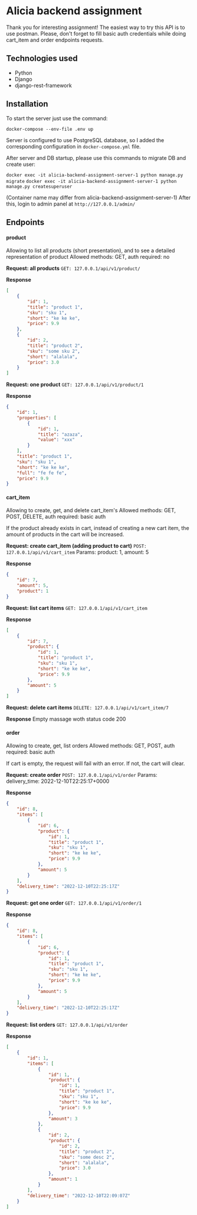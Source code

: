 # Alicia backend assignment

Thank you for interesting assignment!
The easiest way to try this API is to use postman.
Please, don't forget to fill basic auth credentials while doing cart_item and order endpoints requests.

## Technologies used
- Python
- Django
- django-rest-framework

## Installation
To start the server just use the command:

``` docker-compose --env-file .env up ```

Server is configured to use PostgreSQL database, so I added the corresponding configuration in ```docker-compose.yml``` file.

After server and DB startup, please use this commands to migrate DB and create user:

``` docker exec -it alicia-backend-assignment-server-1 python manage.py migrate ```
``` docker exec -it alicia-backend-assignment-server-1 python manage.py createsuperuser ```

(Container name may differ from alicia-backend-assignment-server-1)
After this, login to admin panel at ``` http://127.0.0.1/admin/ ```

## Endpoints

#### product
Allowing to list all products (short presentation), and to see a detailed representation of product
Allowed methods: GET, auth required: no

**Request: all products**
``` GET: 127.0.0.1/api/v1/product/ ```

**Response**
```json
[
    {
        "id": 1,
        "title": "product 1",
        "sku": "sku 1",
        "short": "ke ke ke",
        "price": 9.9
    },
    {
        "id": 2,
        "title": "product 2",
        "sku": "some sku 2",
        "short": "alalala",
        "price": 3.0
    }
]
```

**Request: one product**
``` GET: 127.0.0.1/api/v1/product/1 ```

**Response**
```json
{
    "id": 1,
    "properties": [
        {
            "id": 1,
            "title": "azaza",
            "value": "xxx"
        }
    ],
    "title": "product 1",
    "sku": "sku 1",
    "short": "ke ke ke",
    "full": "fe fe fe",
    "price": 9.9
}
```

#### cart_item
Allowing to create, get, and delete cart_item's
Allowed methods: GET, POST, DELETE, auth required: basic auth

If the product already exists in cart, instead of creating a new cart item, the amount of products in the cart will be increased.

**Request: create cart_item (adding product to cart)**
``` POST: 127.0.0.1/api/v1/cart_item ```
Params: product: 1, amount: 5

**Response**
```json
{
    "id": 7,
    "amount": 5,
    "product": 1
}
```

**Request: list cart items**
``` GET: 127.0.0.1/api/v1/cart_item ```

**Response**
```json
[
    {
        "id": 7,
        "product": {
            "id": 1,
            "title": "product 1",
            "sku": "sku 1",
            "short": "ke ke ke",
            "price": 9.9
        },
        "amount": 5
    }
]
```

**Request: delete cart items**
``` DELETE: 127.0.0.1/api/v1/cart_item/7 ```

**Response**
Empty massage woth status code 200

#### order
Allowing to create, get, list orders
Allowed methods: GET, POST, auth required: basic auth

If cart is empty, the request will fail with an error.
If not, the cart will clear.

**Request: create order**
``` POST: 127.0.0.1/api/v1/order ```
Params: delivery_time: 2022-12-10T22:25:17+0000

**Response**
```json
{
    "id": 8,
    "items": [
        {
            "id": 6,
            "product": {
                "id": 1,
                "title": "product 1",
                "sku": "sku 1",
                "short": "ke ke ke",
                "price": 9.9
            },
            "amount": 5
        }
    ],
    "delivery_time": "2022-12-10T22:25:17Z"
}
```

**Request: get one order**
``` GET: 127.0.0.1/api/v1/order/1 ```


**Response**
```json
{
    "id": 8,
    "items": [
        {
            "id": 6,
            "product": {
                "id": 1,
                "title": "product 1",
                "sku": "sku 1",
                "short": "ke ke ke",
                "price": 9.9
            },
            "amount": 5
        }
    ],
    "delivery_time": "2022-12-10T22:25:17Z"
}
```

**Request: list orders**
``` GET: 127.0.0.1/api/v1/order ```


**Response**
```json
[
    {
        "id": 1,
        "items": [
            {
                "id": 1,
                "product": {
                    "id": 1,
                    "title": "product 1",
                    "sku": "sku 1",
                    "short": "ke ke ke",
                    "price": 9.9
                },
                "amount": 3
            },
            {
                "id": 2,
                "product": {
                    "id": 2,
                    "title": "product 2",
                    "sku": "some desc 2",
                    "short": "alalala",
                    "price": 3.0
                },
                "amount": 1
            }
        ],
        "delivery_time": "2022-12-10T22:09:07Z"
    }
]
```
